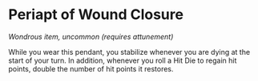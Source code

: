 # Periapt of Wound Closure

*Wondrous item, uncommon (requires attunement)*

While you wear this pendant, you stabilize whenever you are dying at the start of your turn. In addition, whenever you roll a Hit Die to regain hit points, double the number of hit points it restores.